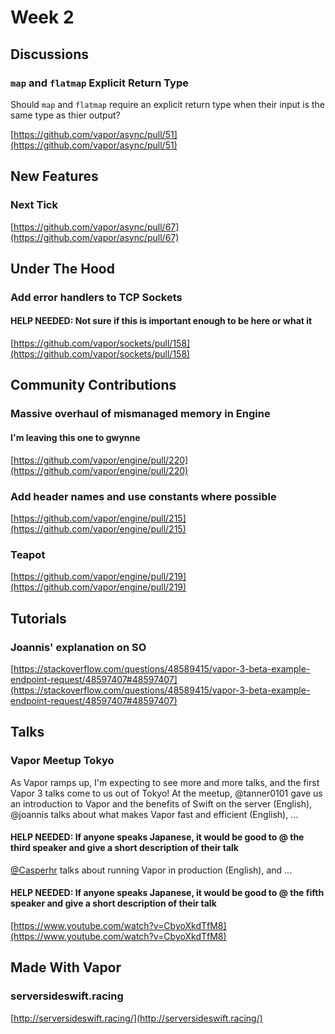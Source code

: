 # Week 2

## Discussions

### `map` and `flatmap` Explicit Return Type
Should `map` and `flatmap` require an explicit return type when their input is the same type as thier output?

[https://github.com/vapor/async/pull/51](https://github.com/vapor/async/pull/51)

## New Features

### Next Tick

[https://github.com/vapor/async/pull/67](https://github.com/vapor/async/pull/67)

## Under The Hood

### Add error handlers to TCP Sockets
#### HELP NEEDED: Not sure if this is important enough to be here or what it 

[https://github.com/vapor/sockets/pull/158](https://github.com/vapor/sockets/pull/158)

## Community Contributions
### Massive overhaul of mismanaged memory in Engine
#### I'm leaving this one to gwynne 

[https://github.com/vapor/engine/pull/220](https://github.com/vapor/engine/pull/220)

### Add header names and use constants where possible

[https://github.com/vapor/engine/pull/215](https://github.com/vapor/engine/pull/215)

### Teapot

[https://github.com/vapor/engine/pull/219](https://github.com/vapor/engine/pull/219)

## Tutorials

### Joannis' explanation on SO

[https://stackoverflow.com/questions/48589415/vapor-3-beta-example-endpoint-request/48597407#48597407](https://stackoverflow.com/questions/48589415/vapor-3-beta-example-endpoint-request/48597407#48597407)

## Talks

### Vapor Meetup Tokyo
As Vapor ramps up, I'm expecting to see more and more talks, and the first Vapor 3 talks come to us out of Tokyo! At the meetup, @tanner0101 gave us an introduction to Vapor and the benefits of Swift on the server (English), @joannis talks about what makes Vapor fast and efficient (English), ...
#### HELP NEEDED: If anyone speaks Japanese, it would be good to @ the third speaker and give a short description of their talk
[@Casperhr](https://github.com/Casperhr) talks about running Vapor in production (English), and ...
#### HELP NEEDED: If anyone speaks Japanese, it would be good to @ the fifth speaker and give a short description of their talk

[https://www.youtube.com/watch?v=CbyoXkdTfM8](https://www.youtube.com/watch?v=CbyoXkdTfM8)

## Made With Vapor

### serversideswift.racing


[http://serversideswift.racing/](http://serversideswift.racing/)
